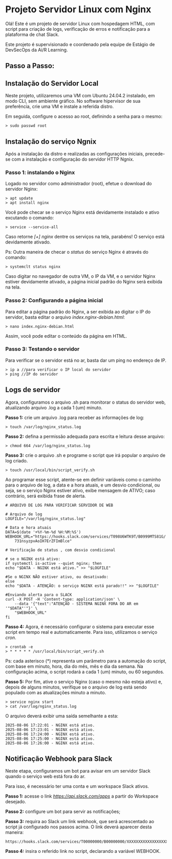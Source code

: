 # Projeto Servidor Linux com Nginx

Olá! Este é um projeto de servidor Linux com hospedagem HTML, com script para criação de logs, verificação de erros e notificação para a plataforma de chat Slack.

Este projeto é supervisionado e coordenado pela equipe de Estágio de DevSecOps da Ai/R Learning.

## Passo a Passo:

## Instalação do Servidor Local

Neste projeto, utilizaremos uma VM com Ubuntu 24.04.2 instalado, em modo CLI, sem ambiente gráfico.
No software hipervisor de sua preferência, crie uma VM e instale a referida distro.

Em seguida, configure o acesso ao root, definindo a senha para o mesmo:

    > sudo passwd root


## Instalação do serviço Ngnix

Após a instalação da distro e realizadas as configurações iniciais, precede-se com a instalação e configuração do servidor HTTP Ngnix.


### Passo 1: instalando o Nginx

Logado no servidor como administrador (root), efetue o download do servidor Nginx:

    > apt update
    > apt install nginx

Você pode checar se o serviço Nginx está devidamente instalado e ativo excutando o comando:

    > service --service-all

Caso retorne *[+] nginx* dentre os serviços na tela, parabéns! O serviço está devidamente ativado.

Ps: Outra maneira de checar o *status* do serviço Nginx é através do comando:

    > systemclt status nginx

Caso digitar no navegador de outra VM, o IP da VM, e o servidor Nginx estiver devidamente ativado, a página inicial padrão do Nginx será exibida na tela.

### Passo 2: Configurando a página inicial

Para editar a página padrão do Nginx, a ser exibida ao digitar o IP do servidor, basta editar o arquivo *index.nginx-debian.html*:

    > nano index.nginx-debian.html

Assim, você pode editar o conteúdo da página em HTML.

### Passo 3: Testando o servidor

Para verificar se o servidor está no ar, basta dar um ping no endereço de IP.

    > ip a //para verificar o IP local do servidor
    > ping //IP do servidor

## Logs de servidor

Agora, configuramos o arquivo .sh para monitorar o status do servidor web, atualizando arquivo .log a cada 1 (um) minuto.

__Passo 1:__ crie um arquivo .log para receber as informações de log:
    
    > touch /var/log/nginx_status.log

__Passo 2:__ defina a permissão adequada para escrita e leitura desse arquivo:

    > chmod 664 /var/log/nginx_status.log

__Passo 3:__ crie o arquivo .sh e programe o script que irá popular o arquivo de log criado.

    > touch /usr/local/bin/script_verify.sh

Ao programar esse script, atente-se em definir variáveis como o caminho para o arquivo de log, a data e a hora atuais, e um desvio condicional, ou seja, se o serviço Nginx estiver ativo, exibe mensagem de ATIVO; caso contrário, será exibida frase de alerta.

    # ARQUIVO DE LOG PARA VERIFICAR SERVIDOR DE WEB

    # Arquivo de log
    LOGFILE="/var/log/nginx_status.log"

    # Data e hora atuais
    DATA=$(date '+%Y-%m-%d %H:%M:%S')
    WEBHOOK_URL="https://hooks.slack.com/services/T098U6WTK9T/B0999MTS81G/
        731nsyzpvAoIH7ErZFImBlce"

    # Verificação de status , com desvio condicional
    
    # se o NGINX está ativo:
    if systemctl is-active --quiet nginx; then
	echo "$DATA - NGINX está ativo." >> "$LOGFILE"
    
    #Se o NGINX NÃO estiver ativo, ou desativado:
    else
	echo "$DATA - ATENÇÃO: o serviço NGINX está parado!!" >> "$LOGFILE"

	#Enviando alerta para o SLACK
	curl -X POST -H 'Content-type: application/json' \
		--data '{"text":"ATENÇÃO - SISTEMA NGINX FORA DO AR em '"$DATA"'"}' \
		"$WEBHOOK_URL"
    fi

__Passo 4:__ Agora, é necessário configurar o sistema para executar esse script em tempo real e automaticamente. Para isso, utilizamos o serviço *cron*.

    > crontab -e
    > * * * * * /usr/local/bin/script_verify.sh

Ps: cada asterisco (*) representa um parâmetro para a automação do script, com base em minuto, hora, dia do mês, mês e dia da semana. Na configuração acima, o script rodará a cada 1 (um) minuto, ou 60 segundos.

__Passo 5:__ Por fim, ative o serviço Nginx (caso o mesmo não esteja ativo) e, depois de alguns minutos, verifique se o arquivo de log está sendo populado com as atualizações minuto a minuto.

    > service nginx start
    > cat /var/log/nginx_status.log

O arquivo deverá exibir uma saída semelhante a esta:

    2025-08-06 17:22:01 - NGINX está ativo.
    2025-08-06 17:23:01 - NGINX está ativo.
    2025-08-06 17:24:00 - NGINX está ativo.
    2025-08-06 17:25:00 - NGINX está ativo.
    2025-08-06 17:26:00 - NGINX está ativo.

## Notificação Webhook para Slack

Neste etapa, configuramos um bot para avisar em um servidor Slack quando o serviço web está fora do ar.

Para isso, é necessário ter uma conta e um workspace Slack ativos.

__Passo 1:__ acesse o link *https://api.slack.com/apps* a partir do Workspace desejado.

__Passo 2:__ configure um bot para servir as notificações;

__Passo 3:__ requira ao Slack um link webhook, que será acrescentado ao script já configurado nos passos acima. O link deverá aparecer desta maneira:

    https://hooks.slack.com/services/T00000000/B00000000/XXXXXXXXXXXXXXXXXXXXXXXX

__Passo 4:__ insira o referido link no script, declarando a variável WEBHOOK.
